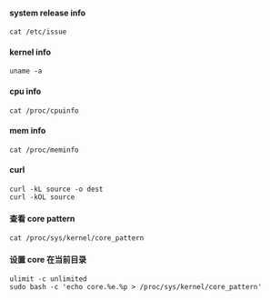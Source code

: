 #### system release info
```
cat /etc/issue
```

#### kernel info
```
uname -a
```

#### cpu info
```
cat /proc/cpuinfo
```

#### mem info
```
cat /proc/meminfo
```

#### curl
```
curl -kL source -o dest
curl -kOL source
```

#### 查看 core pattern 
```
cat /proc/sys/kernel/core_pattern
```

#### 设置 core 在当前目录
```
ulimit -c unlimited
sudo bash -c 'echo core.%e.%p > /proc/sys/kernel/core_pattern'
```
